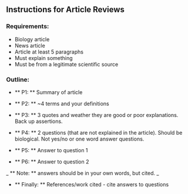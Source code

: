 Instructions for Article Reviews
--------------------------------

### Requirements:
  - Biology article
  - News article
  - Article at least 5 paragraphs
  - Must explain something
  - Must be from a legitimate scientific source

### Outline:

  - ** P1: ** Summary of article

  - ** P2: ** ~4 terms and your definitions

  - ** P3: ** 3 quotes and weather they are good or poor explanations. Back up assertions.

  - ** P4: ** 2 questions (that are not explained in the article). Should be biological. Not yes/no or one word answer questions.

  - ** P5: ** Answer to question 1

  - ** P6: ** Answer to question 2

  _ ** Note: ** answers should be in your own words, but cited. _

  - ** Finally: ** References/work cited - cite answers to questions
